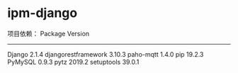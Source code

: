 # ipm-django

项目依赖：
Package             Version
------------------- -------
Django              2.1.4
djangorestframework 3.10.3
paho-mqtt           1.4.0
pip                 19.2.3
PyMySQL             0.9.3
pytz                2019.2
setuptools          39.0.1


